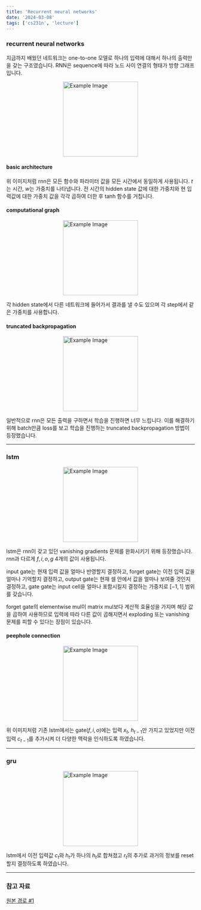 ```yaml
---
title: 'Recurrent neural networks'
date: '2024-03-08'
tags: ['cs231n', 'lecture']
---
```


### recurrent neural networks

지금까지 배웠던 네트워크는 one-to-one 모델로 하나의 입력에 대해서 하나의 출력만을 갖는 구조였습니다. RNN은 sequence에 따라 노드 사이 연결의 형태가 방향 그래프입니다.

<img src="https://media.geeksforgeeks.org/wp-content/uploads/20231204125839/What-is-Recurrent-Neural-Network-660.webp" alt="Example Image" style="display: block; margin: 0 auto; height:200;" />

#### basic architecture

위 이미지처럼 rnn은 모든 함수와 파라미터 값을 모든 시간에서 동일하게 사용됩니다. $t$는 시간, $w$는 가중치를 나타냅니다. 전 시간의 hidden state 값에 대한 가중치와 현 입력값에 대한 가중치 값을 각각 곱하여 더한 후 tanh 함수를 거칩니다.

#### computational graph

<img src="https://velog.velcdn.com/images%2Ffbdp1202%2Fpost%2F0a65ec0d-523b-44f0-b623-68b32df51ce6%2Fcs231n-10-006-RNN_Computational_Graph.png" alt="Example Image" style="display: block; margin: 0 auto; height:200;" />

각 hidden state에서 다른 네트워크에 들어가서 결과를 낼 수도 있으며 각 step에서 같은 가중치를 사용합니다.

#### truncated backpropagation

<img src="https://velog.velcdn.com/images%2Ffbdp1202%2Fpost%2Fd3d85330-f560-4f6d-8309-77637fffc983%2Fcs231n-10-015-RNN_Truncated_Backpropagation_01.png" alt="Example Image" style="display: block; margin: 0 auto; height:200;" />

일반적으로 rnn은 모든 출력을 구하면서 학습을 진행하면 너무 느립니다. 이를 해결하기 위해 batch만큼 loss를 보고 학습을 진행하는 truncated backpropagation 방법이 등장했습니다.

---

### lstm

<img src="https://velog.velcdn.com/images%2Ffbdp1202%2Fpost%2F039aa5bc-7e2b-4792-8f68-066af0e8836b%2Fcs231n-10-038-LSTM_03.png" alt="Example Image" style="display: block; margin: 0 auto; height:200;" />

lstm은 rnn이 갖고 있던 vanishing gradients 문제를 완화시키기 위해 등장했습니다. rnn과 다르게 $f, i, o, g$ 4개의 값이 사용됩니다.

input gate는 현재 입력 값을 얼마나 반영할지 결정하고, forget gate는 이전 입력 값을 얼마나 기억할지 결정하고, output gate는 현재 셀 안에서 값을 얼마나 보여줄 것인지 결정하고, gate gate는 input cell을 얼마나 포함시킬지 결정하는 가중치로 $[-1, 1]$ 범위를 갖습니다.

forget gate의 elementwise mul이 matrix mul보다 계산적 효율성을 가지며 해당 값을 곱하여 사용하므로 입력에 따라 다른 값이 곱해지면서 exploding 또는 vanishing 문제를 피할 수 있다는 장점이 있습니다.

#### peephole connection

<img src="https://velog.velcdn.com/images%2Ffbdp1202%2Fpost%2F8f9cf7a3-2c49-48f2-a83e-650dea5a60b8%2Fcs231n-10-045-LSTM_peephole_02.png" alt="Example Image" style="display: block; margin: 0 auto; height:200;" />

위 이미지처럼 기존 lstm에서는 gate($f,i,o$)에는 입력 $x_t$, $h_{t-1}$만 가지고 있었지만 이전 입력 $c_{t-1}$를 추가시켜 더 다양한 맥락을 인식하도록 하였습니다.

---

### gru

<img src="https://velog.velcdn.com/images%2Ffbdp1202%2Fpost%2Ffe879e68-95a4-4511-8615-237261712eaf%2Fcs231n-10-047-GRU_02.png" alt="Example Image" style="display: block; margin: 0 auto; height:200;" />

lstm에서 이전 입력값 $c_t$와 $h_t$가 하나의 $h_t$로 합쳐졌고 $r_t$의 추가로 과거의 정보를 reset할지 결정하도록 하였습니다.

---

### 참고 자료

[원본 경로 #1](https://youtu.be/6niqTuYFZLQ?si=o1lItiqsSsOgap2K)



